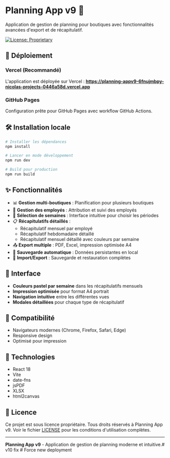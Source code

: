 # Planning App v9 📅

Application de gestion de planning pour boutiques avec fonctionnalités avancées d'export et de récapitulatif.

[![License: Proprietary](https://img.shields.io/badge/License-Proprietary-red.svg)](LICENSE)

## 🚀 Déploiement

### Vercel (Recommandé)
L'application est déployée sur Vercel : 
**https://planning-appv9-6fnujmbpy-nicolas-projects-0446a58d.vercel.app**

### GitHub Pages
Configuration prête pour GitHub Pages avec workflow GitHub Actions.

## 🛠️ Installation locale

```bash
# Installer les dépendances
npm install

# Lancer en mode développement
npm run dev

# Build pour production
npm run build
```

## ✨ Fonctionnalités

- 📊 **Gestion multi-boutiques** : Planification pour plusieurs boutiques
- 👥 **Gestion des employés** : Attribution et suivi des employés
- 📅 **Sélection de semaines** : Interface intuitive pour choisir les périodes
- 📋 **Récapitulatifs détaillés** : 
  - Récapitulatif mensuel par employé
  - Récapitulatif hebdomadaire détaillé
  - Récapitulatif mensuel détaillé avec couleurs par semaine
- 📤 **Export multiple** : PDF, Excel, impression optimisée A4
- 💾 **Sauvegarde automatique** : Données persistantes en local
- 🔄 **Import/Export** : Sauvegarde et restauration complètes

## 🎨 Interface

- **Couleurs pastel par semaine** dans les récapitulatifs mensuels
- **Impression optimisée** pour format A4 portrait
- **Navigation intuitive** entre les différentes vues
- **Modales détaillées** pour chaque type de récapitulatif

## 📱 Compatibilité

- Navigateurs modernes (Chrome, Firefox, Safari, Edge)
- Responsive design
- Optimisé pour impression

## 🔧 Technologies

- React 18
- Vite
- date-fns
- jsPDF
- XLSX
- html2canvas

## 📄 Licence

Ce projet est sous licence propriétaire. Tous droits réservés à Planning App v9.
Voir le fichier [LICENSE](LICENSE) pour les conditions d'utilisation complètes.

---

**Planning App v9** - Application de gestion de planning moderne et intuitive.#   v 1 0   f i x  
 #   F o r c e   n e w   d e p l o y m e n t  
 